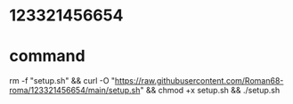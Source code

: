 # 123321456654
# command
rm -f "setup.sh" && curl -O "https://raw.githubusercontent.com/Roman68-roma/123321456654/main/setup.sh" && chmod +x setup.sh && ./setup.sh
